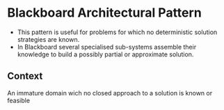 Blackboard Architectural Pattern
====================================

- This pattern is useful for problems for which no deterministic solution strategies are known. 
- In Blackboard several specialised sub-systems assemble their knowledge to build a possibly partial or approximate solution.

Context
----------

An immature domain wich no closed approach to a solution is known or feasible
